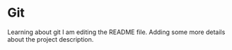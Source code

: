 # Git
Learning about git
I am editing the README file. Adding some more details about the project description.


